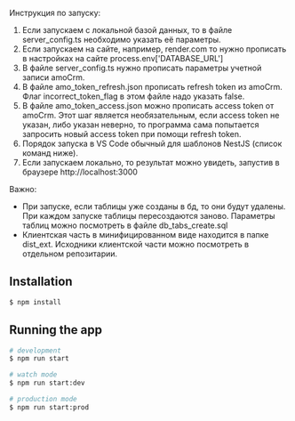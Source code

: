 
Инструкция по запуску:
1) Если запускаем с локальной базой данных, то в файле server_config.ts
необходимо указать её параметры.
2) Если запускаем на сайте, например, render.com
то нужно прописать в настройках на сайте process.env['DATABASE_URL']
3) В файле server_config.ts нужно прописать параметры учетной записи amoCrm.
4) В файле amo_token_refresh.json прописать refresh token из amoCrm. Флаг
incorrect_token_flag в этом файле надо указать false.
5) В файле amo_token_access.json можно прописать access token от amoCrm. Этот
шаг является необязательным, если access token не указан, либо указан неверно,
то программа сама попытается запросить новый access token при помощи refresh
token.
6) Порядок запуска в VS Code обычный для шаблонов NestJS (список команд ниже).
7) Если запускаем локально, то результат можно увидеть, запустив в браузере
http://localhost:3000

Важно:
- При запуске, если таблицы уже созданы в бд, то они будут удалены. При
каждом запуске таблицы пересоздаются заново. Параметры таблиц можно
посмотреть в файле db_tabs_create.sql
- Клиентская часть в минифицированном виде находится в папке dist_ext. 
Исходники клиентской части можно посмотреть в отдельном репозитарии.

## Installation

```bash
$ npm install
```

## Running the app

```bash
# development
$ npm run start

# watch mode
$ npm run start:dev

# production mode
$ npm run start:prod
```
